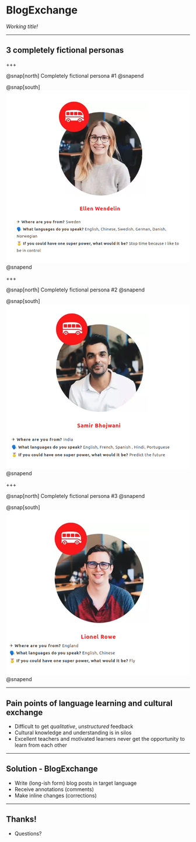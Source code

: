 # BlogExchange

_Working title!_
<!-- 5s -->

---

## 3 completely fictional personas
<!-- 10s -->

+++

@snap[north]
Completely fictional persona #1
@snapend

@snap[south]
![Ellen](images/lw_ew.png)
@snapend
<!-- 15s -->

+++

@snap[north]
Completely fictional persona #2
@snapend

@snap[south]
![Samir](images/lw_sb.png)
@snapend
<!-- 15s -->

+++

@snap[north]
Completely fictional persona #3
@snapend

@snap[south]
![Lionel](images/lw_lr.png)
@snapend
<!-- 15s -->

---

## Pain points of language learning and cultural exchange

- Difficult to get _qualitative_, _unstructured_ feedback
- Cultural knowledge and understanding is in silos
- Excellent teachers and motivated learners never get the opportunity to learn from each other
<!-- 25s -->

---

## Solution - BlogExchange

- Write (long-ish form) blog posts in target language
- Receive annotations (comments)
- Make inline changes (corrections)
<!-- 35s -->

---

## Thanks!

- Questions?
<!-- 5s -->

